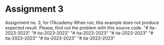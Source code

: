 # Assignment 3
Assignment no. 3, for ITAcademy
When run, this example does not produce expected result. Please, find out the problem with this source code.
"# ita-2023-2023" 
"# ita-2023-2023" 
"# ita-2023-2023" 
"# ita-2023-2023" 
"# ita-2023-2023" 
"# ita-2023-2023" 
"# ita-2023-2023" 
